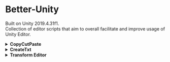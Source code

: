 # Better-Unity
Built on Unity 2019.4.31f1.<br>
Collection of editor scripts that aim to overall facilitate and improve usage of Unity Editor.

<details>
  <summary><b>CopyCutPaste</b></summary>
  Adds 3 new Assets context menu items: Copy, Cut & Paste
</details>

<details>
  <summary><b>CreateTxt</b></summary>
  Adds a new Assets context menu item: Create > Text File<br>
  Allows you to instantly create a text file in the targeted folder
</details>

<details>
  <summary><b>Transform Editor</b></summary>
  Replicates Unity's Transform Inspector but adds a Context Menu to each field.<br>
  Allows you to Copy, Paste and Reset any transform field individually.
</details>